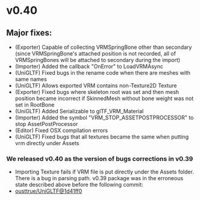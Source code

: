 # v0.40

## Major fixes:
* (Exporter) Capable of collecting VRMSpringBone other than secondary (since VRMSpringBone's attached position is not recorded, all of VRMSpringBones will be attached to secondary during the import)
* (Importer) Added the callback "OnError" to LoadVRMAsync
* (UniGLTF) Fixed bugs in the rename code when there are meshes with same names
* (UniGLTF) Allows exported VRM contains non-Texture2D Texture  
* (Exporter) Fixed bugs where skeleton root was set and then mesh position became incorrect if SkinnedMesh without bone weight was not set in RootBone
* (UniGLTF) Added Serializable to glTF_VRM_Material
* (Importer) Added the symbol "VRM_STOP_ASSETPOSTPROCESSOR" to stop AssetPostProcessor
* (Editor) Fixed OSX compilation errors
* (UniGLTF) Fixed bugs that all textures became the same when putting vrm directly under Assets

### We released v0.40 as the version of bugs corrections in v0.39
* Importing Texture fails if VRM file is put directly under the Assets folder. There is a bug in parsing path.
v0.39 package was in the erroneous state described above before the following commit:
* [ousttrue/UniGLTF@1d41ff0](https://github.com/ousttrue/UniGLTF/commit/1d41ff08c25707e9b789997368bac2971f2cd78e)

